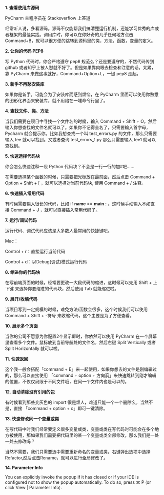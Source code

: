 
**1. 查看使用库源码**

PyCharm 主程序员在 Stackoverflow 上答道

经常听人说，多看源码。源码不仅能帮我们搞清楚运行机制，还能学习优秀的库或者框架的最佳实践。调用库时，你可以在你好奇的几乎任何地方点击 Command+B，就可以很方便的跳转到源码里的类，方法，函数，变量的定义。

**2. 让你的代码 PEP8**

写 Python 代码时，你会严格遵守 pep8 规范么？还是要遵守的，不然代码传到 github 或者知乎上被人怼就不好了。但是如果靠肉眼去检查和注意的话，太累，靠 PyCharm 来做这事就好，Command+Option+L，一键 pep8 走起。

**3. 新手不再愁安装库**

如果你是新手，可能会为了安装库而感到烦恼，在 PyCharm 里面可以使用你熟悉的图形化界面来安装库，就不用陷在一堆命令行里了。

**4. 查找文件、类、方法**

当我们需要在项目中寻找一个文件名的时候，输入 Command + Shift + O，然后输入你想查找的文件名就可以了。如果你不记得全名了，只需要输入首字母，Pycharm 就会提示你。比如我想查找一个叫 test_errors.py 的文件，那么只需要输入 tee 就可以找到。又或者查询 test_errors_1.py 那么只需要输入 tee1 就可以查找到。

**5. 快速选择代码块**

你会怎么快速注释一段 Python 代码块？不会是一行一行的加#吧……

在需要选择某个函数的时候，只需要把光标放在最前面，然后点击 Command + Option + Shift + [ ，就可以选择对当前代码块, 使用 Command + / 注释。

**6. 快速插入常用代码**

有时候需要输入很长的代码，比如 if __name__ ==  __main__ : ，这时候手动输入不如直接 Command + J ，就可以直接插入常用代码了。

**7. 运行/调试代码**

运行代码、调试代码应该是大多数人最常用的快捷键吧。

Mac：

Control + r：直接运行当前代码

Control + d：以Debug(调试)模式运行代码

**8. 缩进你的代码块**

在写前端页面的时候，经常要更改一大段代码的缩进，这时候可以先用 Shift + 上下键 来选择你要缩进的代码块，然后使用 Tab 就能缩进啦。

**9. 展开/收缩代码**

当项目写到一定规模的时候，难免方法/函数会很多，这个时候我们可以使用Command + Shift + -符号 来收缩代码，这个主要是为了方便查看。

**10. 展示多个页面**

当你的公司不愿意为你配置2个显示屏时，你依然可以使用 PyCharm 在一个屏幕里查看多个文件。鼠标放到当前导航处的文件名，然后右键 Split Vertically 或者 Split Horizontally 就可以啦。

**11. 快速返回**

这个我一般会搭配「command + E」来一起使用，如果你想去的文件是刚编辑过的，那么可以直接使用 「command + option + 方向箭」来快速跳转到刚才编辑的位置，不仅仅局限于不同文件哦，在同一个文件内也是可以的。

**12. 自动清除没有引用的包**

有时候看到那些变灰色的 import 很是烦人，难道只能一个一个删除么，当然不是，直接 「command + option + o」即可一键清除。

**13. 快速修改同一个变量或类**

在写代码中时我们经常要定义很多变量或类，变量或类在写代码时可能会在多个地方被使用，那如果我们需要把代码里的某一个变量或类全部修改，那么我们是一处一处去修改吗？

当然不需要，我们只需要选中需要重新命名的变量或类，右键弹出选项中选择Refactor,然后点击Rename，就可以进行全局修改了。

**14. Parameter Info**

You can explicitly invoke the popup if it has closed or if your IDE is configured not to show the popup automatically. To do so, press ⌘ P (or click View | Parameter Info).

